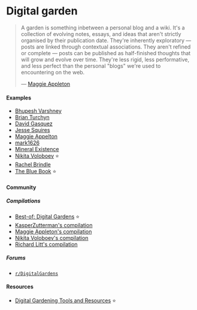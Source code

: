 # Digital garden

> A garden is something inbetween a personal blog and a wiki. It's a collection of evolving notes, essays, and ideas that aren't strictly organised by their publication date. They're inherently exploratory — posts are linked through contextual associations. They aren't refined or complete — posts can be published as half-finished thoughts that will grow and evolve over time. They're less rigid, less performative, and less perfect than the personal "blogs" we're used to encountering on the web.
>
> — [Maggie Appleton](https://github.com/MaggieAppleton/digital-gardeners#what-is-digital-gardening)

#### Examples
- [Bhupesh Varshney](https://til.bhupesh.me)
- [Brian Turchyn](https://wiki.brianturchyn.net)
- [David Gasquez](https://publish.obsidian.md/davidgasquez)
- [Jesse Squires](https://jessesquires.github.io/TIL)
- [Maggie Appelton](https://maggieappleton.com/garden)
- [mark1626](https://mark1626.github.io/knowledge)
- [Mineral Existence](https://mineralexistence.com/home.html)
- [Nikita Voloboev](https://wiki.nikiv.dev) ⭐
- [Rachel Brindle](https://knowledge.rachelbrindle.com)
- [The Blue Book](https://lyz-code.github.io/blue-book) ⭐

#### Community

##### Compilations
- [Best-of: Digital Gardens](https://github.com/lyz-code/best-of-digital-gardens) ⭐
- [KasperZutterman's compilation](https://github.com/KasperZutterman/Second-Brain)
- [Maggie Appleton's compilation](https://github.com/MaggieAppleton/digital-gardeners)
- [Nikita Voloboev's compilation](https://wiki.nikitavoloboev.xyz/other/wiki-workflow#similar-wikis-i-liked)
- [Richard Litt's compilation](https://github.com/RichardLitt/meta-knowledge)

##### Forums
- [`r/DigitalGardens`](https://www.reddit.com/r/DigitalGardens)

#### Resources
- [Digital Gardening Tools and Resources](https://github.com/MaggieAppleton/digital-gardeners) ⭐
